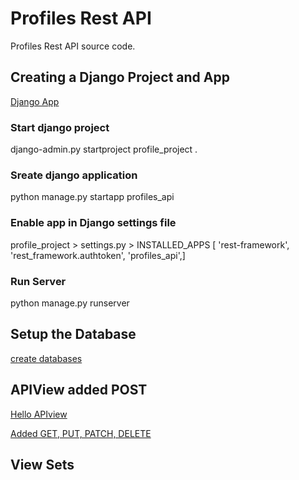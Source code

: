 # Profiles Rest API
Profiles Rest API source code.

## Creating a Django Project and App
[Django App](https://github.com/sanjeevseera/profiles-rest-api/commit/f0595edf2db82d57c521006f77ff5e19841b1d64)
### Start django project
django-admin.py startproject profile_project .
### Sreate django application
python manage.py startapp profiles_api
### Enable app in Django settings file
profile_project > settings.py >
INSTALLED_APPS [
  'rest-framework',
  'rest_framework.authtoken',
  'profiles_api',]
### Run Server
python manage.py runserver


## Setup the Database
[create databases](https://github.com/sanjeevseera/profiles-rest-api/commit/70c914bc3be9d71830e679a5a4df2faeeca7eeaa)

## APIView added POST
[Hello APIview](https://github.com/sanjeevseera/profiles-rest-api/commit/107b8fd92d62e24c8edb7345da1ebe414dc2c645)

[Added GET, PUT, PATCH, DELETE](https://github.com/sanjeevseera/profiles-rest-api/commit/c30d78831e830205797acfd8f890595d862502d8)

## View Sets
